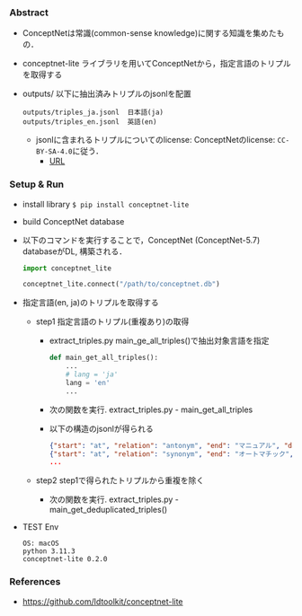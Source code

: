### Abstract
- ConceptNetは常識(common-sense knowledge)に関する知識を集めたもの．
- conceptnet-lite ライブラリを用いてConceptNetから，指定言語のトリプルを取得する

- outputs/ 以下に抽出済みトリプルのjsonlを配置
    ```
    outputs/triples_ja.jsonl  日本語(ja)
    outputs/triples_en.jsonl  英語(en)
    ```
    - jsonlに含まれるトリプルについてのlicense: ConceptNetのlicense: `CC-BY-SA-4.0`に従う．
        - [URL](https://github.com/commonsense/conceptnet5/wiki/Copying-and-sharing-ConceptNet)


### Setup & Run
- install library
``$ pip install conceptnet-lite``

- build ConceptNet database
- 以下のコマンドを実行することで，ConceptNet (ConceptNet-5.7) databaseがDL, 構築される．

    ```python
    import conceptnet_lite

    conceptnet_lite.connect("/path/to/conceptnet.db")
    ```

- 指定言語(en, ja)のトリプルを取得する
    - step1 指定言語のトリプル(重複あり)の取得
        - extract_triples.py main_ge_all_triples()で抽出対象言語を指定
            ```python
            def main_get_all_triples():
                ...
                # lang = 'ja'
                lang = 'en'
                ...
            ```

        - 次の関数を実行. extract_triples.py - main_get_all_triples
        - 以下の構造のjsonlが得られる

            ```json
            {"start": "at", "relation": "antonym", "end": "マニュアル", "dataset": "/d/wiktionary/en", "license": "cc:by-sa/4.0", "weight": 1.0}
            {"start": "at", "relation": "synonym", "end": "オートマチック", "dataset": "/d/wiktionary/en", "license": "cc:by-sa/4.0", "weight": 1.0}
            ...
            ```
   
    - step2 step1で得られたトリプルから重複を除く
        - 次の関数を実行. extract_triples.py - main_get_deduplicated_triples()



- TEST Env
    ```
    OS: macOS
    python 3.11.3
    conceptnet-lite 0.2.0
    ```

### References
- https://github.com/ldtoolkit/conceptnet-lite

